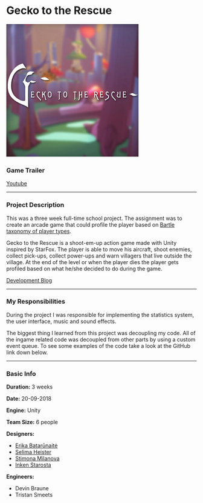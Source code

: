 # Gecko to the Rescue

![](Images/portrait.jpg)

### Game Trailer
[Youtube](https://youtu.be/4eOXq7m7sQg)

---

### Project Description
This was a three week full-time school project. The assignment was to create an arcade game that could profile the player based on [Bartle taxonomy of player types][6].

Gecko to the Rescue is a shoot-em-up action game made with Unity inspired by StarFox. The player is able to move his aircraft, shoot enemies, collect pick-ups, collect power-ups and warn villagers that live outside the village. At the end of the level or when the player dies the player gets profiled based on what he/she decided to do during the game.

[Development Blog][7]

---

### My Responsibilities
During the project I was responsible for implementing the statistics system, the user interface, music and sound effects.

The biggest thing I learned from this project was decoupling my code. All of the ingame related code was decoupled from other parts by using a custom event queue.
To see some examples of the code take a look at the GitHub link down below.

---

### Basic Info
**Duration:** 3 weeks

**Date:** 20-09-2018

**Engine:** Unity

**Team Size:** 6 people

**Designers:**
- [Erika Batarūnaitė][2]
- [Selima Heister][8]
- [Stimona Milanova][3]
- [Inken Starosta][9]

**Engineers:**
- Devin Braune
- Tristan Smeets


 [2]: https://www.artstation.com/eriminati
 [3]: https://www.artstation.com/milva
 [6]: https://en.wikipedia.org/wiki/Bartle_taxonomy_of_player_types
 [7]: https://knuckledevs.tumblr.com/page/3
 [8]: https://www.artstation.com/selimahei
 [9]: https://inkenstarosta.com/
